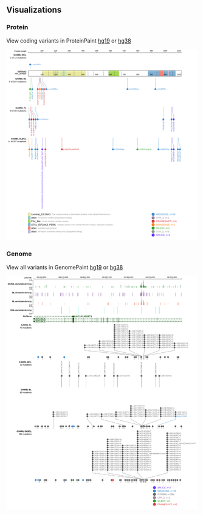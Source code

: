 ## Visualizations
### Protein
View coding variants in ProteinPaint [hg19](https://morinlab.github.io/LLMPP/GAMBL/EIF2AK3_protein.html)  or [hg38](https://morinlab.github.io/LLMPP/GAMBL/EIF2AK3_protein_hg38.html)

![](images/proteinpaint/EIF2AK3_NM_004836.svg)

### Genome
View all variants in GenomePaint [hg19](https://morinlab.github.io/LLMPP/GAMBL/EIF2AK3.html)  or [hg38](https://morinlab.github.io/LLMPP/GAMBL/EIF2AK3_hg38.html)

![](images/proteinpaint/EIF2AK3.svg)

